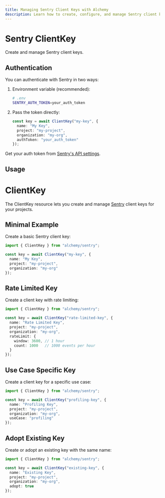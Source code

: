 ```yaml
---
title: Managing Sentry Client Keys with Alchemy
description: Learn how to create, configure, and manage Sentry client keys using Alchemy.
---
```


# Sentry ClientKey

Create and manage Sentry client keys.

## Authentication

You can authenticate with Sentry in two ways:

1. Environment variable (recommended):
   ```bash
   # .env
   SENTRY_AUTH_TOKEN=your_auth_token
   ```

2. Pass the token directly:
   ```typescript
   const key = await ClientKey("my-key", {
     name: "My Key",
     project: "my-project",
     organization: "my-org",
     authToken: "your_auth_token"
   });
   ```

Get your auth token from [Sentry's API settings](https://sentry.io/settings/account/api/auth-tokens/).

## Usage

# ClientKey

The ClientKey resource lets you create and manage [Sentry](https://sentry.io) client keys for your projects.

## Minimal Example

Create a basic Sentry client key:

```ts
import { ClientKey } from "alchemy/sentry";

const key = await ClientKey("my-key", {
  name: "My Key",
  project: "my-project",
  organization: "my-org"
});
```

## Rate Limited Key

Create a client key with rate limiting:

```ts
import { ClientKey } from "alchemy/sentry";

const key = await ClientKey("rate-limited-key", {
  name: "Rate Limited Key",
  project: "my-project",
  organization: "my-org",
  rateLimit: {
    window: 3600, // 1 hour
    count: 1000   // 1000 events per hour
  }
});
```

## Use Case Specific Key

Create a client key for a specific use case:

```ts
import { ClientKey } from "alchemy/sentry";

const key = await ClientKey("profiling-key", {
  name: "Profiling Key",
  project: "my-project",
  organization: "my-org",
  useCase: "profiling"
});
```

## Adopt Existing Key

Create or adopt an existing key with the same name:

```ts
import { ClientKey } from "alchemy/sentry";

const key = await ClientKey("existing-key", {
  name: "Existing Key",
  project: "my-project",
  organization: "my-org",
  adopt: true
});
``` 